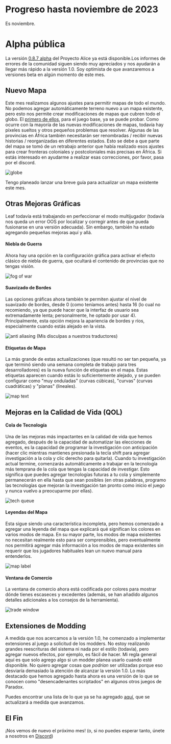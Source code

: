 # Progreso hasta noviembre de 2023

Es noviembre.

# Alpha pública

La versión [0.8.7 alpha](https://github.com/schombert/Project-Alice/releases/download/v0.8.7%CE%B1/0.8.7-ALPHA.zip) del Proyecto Alice ya está disponible.Los informes de errores de la comunidad siguen siendo muy apreciados y nos ayudarán a llegar más rápido a la versión 1.0. Soy optimista de que avanzaremos a versiones beta en algún momento de este mes.

## Nuevo Mapa

Este mes realizamos algunos ajustes para permitir mapas de todo el mundo. No podemos agregar automáticamente terreno nuevo a un mapa existente, pero esto nos permite crear modificaciones de mapas que cubren todo el globo. El [primero de ellos](https://github.com/schombert/Project-Alice/blob/main/openv2%20map%20mod/OpenV2Map.zip), para el juego base, ya se puede probar. Como ocurre con la mayoría de las nuevas modificaciones de mapas, todavía hay píxeles sueltos y otros pequeños problemas que resolver. Algunas de las provincias en África también necesitarán ser renombradas / recibir nuevas historias / reorganizadas en diferentes estados. Esto se debe a que parte del mapa se tomó de un retrabajo anterior que había realizado esos ajustes para crear fronteras coloniales y postcoloniales más precisas en África. Si estás interesado en ayudarme a realizar esas correcciones, por favor, pasa por el discord.

![globe](./images/globe.png)

Tengo planeado lanzar una breve guía para actualizar un mapa existente este mes.

## Otras Mejoras Gráficas

Leaf todavía está trabajando en perfeccionar el modo multijugador (todavía nos queda un error OOS por localizar y corregir antes de que pueda fusionarse en una versión adecuada). Sin embargo, también ha estado agregando pequeñas mejoras aquí y allá.

#### Niebla de Guerra

Ahora hay una opción en la configuración gráfica para activar el efecto clásico de niebla de guerra, que ocultará el contenido de provincias que no tengas visión.

![fog of war](./images/fow.png)

#### Suavizado de Bordes

Las opciones gráficas ahora también te permiten ajustar el nivel de suavizado de bordes, desde 0 (como teníamos antes) hasta 16 (lo cual no recomiendo, ya que puede hacer que la interfaz de usuario sea extremadamente lenta; personalmente, he optado por usar 4). Principalmente, esta opción mejora la apariencia de bordes y ríos, especialmente cuando estás alejado en la vista.

![anti aliasing](./images/aa.png)
(Mis disculpas a nuestros traductores)

#### Etiquetas de Mapa

La más grande de estas actualizaciones (que resultó no ser tan pequeña, ya que terminó siendo una semana completa de trabajo para tres desarrolladores) es la nueva función de etiquetas en el mapa. Estas etiquetas aparecen cuando estás lo suficientemente alejado, y se pueden configurar como "muy onduladas" (curvas cúbicas), "curvas" (curvas cuadráticas) y "planas" (lineales).

![map text](./images/text.png)

## Mejoras en la Calidad de Vida (QOL)

#### Cola de Tecnología

Una de las mejoras más impactantes en la calidad de vida que hemos agregado, después de la capacidad de automatizar las elecciones de eventos, es la capacidad de programar la investigación con anticipación (hacer clic mientras mantienes presionada la tecla shift para agregar investigación a la cola y clic derecho para quitarla). Cuando tu investigación actual termine, comenzarás automáticamente a trabajar en la tecnología más temprana de la cola que tengas la capacidad de investigar. Esto significa que puedes agregar tecnologías futuras a tu cola y simplemente permanecerán en ella hasta que sean posibles (en otras palabras, programo las tecnologías que mejoran la investigación tan pronto como inicio el juego y nunca vuelvo a preocuparme por ellas).

![tech queue](./images/queue.png)

#### Leyendas del Mapa

Esta sigue siendo una característica incompleta, pero hemos comenzado a agregar una leyenda del mapa que explicará qué significan los colores en varios modos de mapa. En su mayor parte, los modos de mapa existentes no necesitan realmente esto para ser comprensibles, pero eventualmente nos permitirá agregar más información a los modos de mapa existentes sin requerir que los jugadores habituales lean un nuevo manual para entenderlos.

![map label](./images/label.png)

#### Ventana de Comercio

La ventana de comercio ahora está codificada por colores para mostrar dónde tienes escaseces y excedentes (además, se han añadido algunos detalles adicionales a los consejos de la herramienta).

![trade window](./images/trade.png)

## Extensiones de Modding

A medida que nos acercamos a la versión 1.0, he comenzado a implementar extensiones al juego a solicitud de los modders. No estoy realizando grandes reescrituras del sistema ni nada por el estilo (todavía), pero agregar nuevos efectos, por ejemplo, es fácil de hacer. Mi regla general aquí es que solo agrego algo si un modder planea usarlo cuando esté disponible. No quiero agregar cosas que *podrían* ser utilizadas porque eso desviaría demasiado la atención de alcanzar la versión 1.0. Lo más destacado que hemos agregado hasta ahora es una versión de lo que se conocen como "desencadenantes scriptados" en algunos otros juegos de Paradox.

Puedes encontrar una lista de lo que ya se ha agregado [aquí](https://github.com/schombert/Project-Alice/blob/main/docs/extensions_es.md), que se actualizará a medida que avanzamos.

## El Fin

¡Nos vemos de nuevo el próximo mes! (o, si no puedes esperar tanto, únete a nosotros en [Discord](https://discord.gg/QUJExr4mRn))
